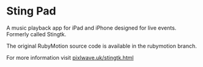 # Sting Pad
A music playback app for iPad and iPhone designed for live events. Formerly called Stingtk.

The original RubyMotion source code is available in the rubymotion branch.

For more information visit [pixlwave.uk/stingtk.html](http://pixlwave.uk/stingtk.html)
